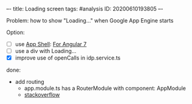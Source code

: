 –-
title: Loading screen
tags: #analysis
   ID: 20200610193805
–-

Problem: how to show "Loading…" when Google App Engine starts

Option: 
- [ ] use [App Shell](https://angular.io/guide/app-shell): [For Angular 7](https://medium.com/@swathisprasad/getting-started-with-app-shell-using-angular-7-e4d55e4e5d2c)
- [ ] use a div with Loading…
- [x] improve use of openCalls in idp.service.ts

done:
* add routing
    * app.module.ts has a RouterModule with component: AppModule
    * [stackoverflow](https://stackoverflow.com/questions/44990030/how-to-add-a-routing-module-to-an-existing-module-in-angular-cli-version-1-1-1)